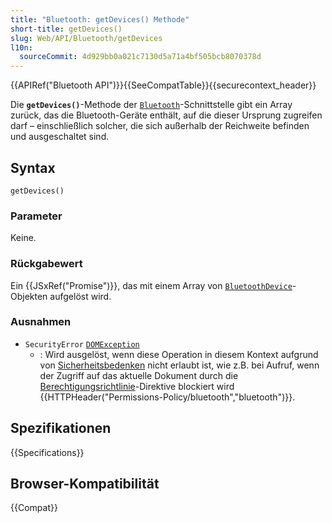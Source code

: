 ```yaml
---
title: "Bluetooth: getDevices() Methode"
short-title: getDevices()
slug: Web/API/Bluetooth/getDevices
l10n:
  sourceCommit: 4d929bb0a021c7130d5a71a4bf505bcb8070378d
---
```


{{APIRef("Bluetooth API")}}{{SeeCompatTable}}{{securecontext_header}}

Die **`getDevices()`**-Methode der [`Bluetooth`](/de/docs/Web/API/Bluetooth)-Schnittstelle gibt ein Array zurück, das die Bluetooth-Geräte enthält, auf die dieser Ursprung zugreifen darf – einschließlich solcher, die sich außerhalb der Reichweite befinden und ausgeschaltet sind.

## Syntax

```js-nolint
getDevices()
```

### Parameter

Keine.

### Rückgabewert

Ein {{JSxRef("Promise")}}, das mit einem Array von [`BluetoothDevice`](/de/docs/Web/API/BluetoothDevice)-Objekten aufgelöst wird.

### Ausnahmen

- `SecurityError` [`DOMException`](/de/docs/Web/API/DOMException)
  - : Wird ausgelöst, wenn diese Operation in diesem Kontext aufgrund von [Sicherheitsbedenken](/de/docs/Web/API/Web_Bluetooth_API#security_considerations) nicht erlaubt ist, wie z.B. bei Aufruf, wenn der Zugriff auf das aktuelle Dokument durch die [Berechtigungsrichtlinie](/de/docs/Web/HTTP/Guides/Permissions_Policy)-Direktive blockiert wird {{HTTPHeader("Permissions-Policy/bluetooth","bluetooth")}}.

## Spezifikationen

{{Specifications}}

## Browser-Kompatibilität

{{Compat}}
